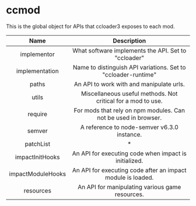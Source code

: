 # ccmod
This is the global object for APIs that ccloader3 exposes to each mod.

|        Name       |                           Description                          |
|:-----------------:|:--------------------------------------------------------------:|
| implementor       | What software implements the API. Set to "ccloader"            |
| implementation    | Name to distinguish API variations. Set to "ccloader-runtime"  |
| paths             | An API to work with and manipulate urls.                       |
| utils             | Miscellaneous useful methods. Not critical for a mod to use.   |
| require           | For mods that rely on npm modules. Can not be used in browser. |
| semver            | A reference to node-semver v6.3.0 instance.                    |
| patchList         | *                                                              |
| impactInitHooks   | An API for executing code when impact is initialized.          |
| impactModuleHooks | An API for executing code after an impact module is loaded.    |
| resources         | An API for manipulating various game resources.                |